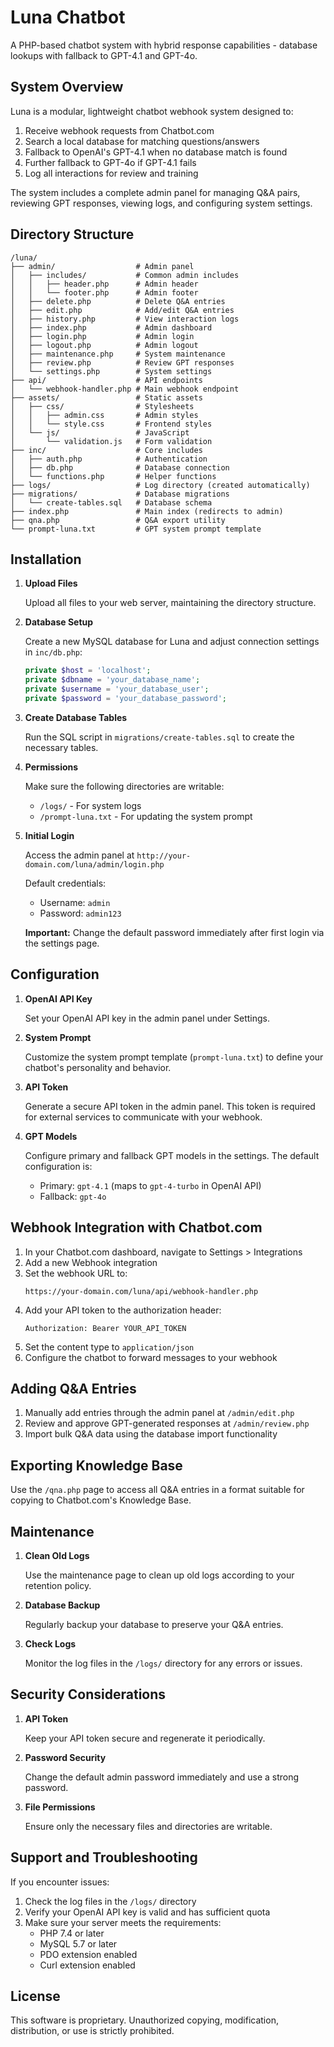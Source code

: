 # Luna Chatbot

A PHP-based chatbot system with hybrid response capabilities - database lookups with fallback to GPT-4.1 and GPT-4o.

## System Overview

Luna is a modular, lightweight chatbot webhook system designed to:

1. Receive webhook requests from Chatbot.com
2. Search a local database for matching questions/answers
3. Fallback to OpenAI's GPT-4.1 when no database match is found
4. Further fallback to GPT-4o if GPT-4.1 fails
5. Log all interactions for review and training

The system includes a complete admin panel for managing Q&A pairs, reviewing GPT responses, viewing logs, and configuring system settings.

## Directory Structure

```
/luna/
├── admin/                  # Admin panel
│   ├── includes/           # Common admin includes
│   │   ├── header.php      # Admin header
│   │   └── footer.php      # Admin footer
│   ├── delete.php          # Delete Q&A entries
│   ├── edit.php            # Add/edit Q&A entries
│   ├── history.php         # View interaction logs
│   ├── index.php           # Admin dashboard
│   ├── login.php           # Admin login
│   ├── logout.php          # Admin logout
│   ├── maintenance.php     # System maintenance
│   ├── review.php          # Review GPT responses
│   └── settings.php        # System settings
├── api/                    # API endpoints
│   └── webhook-handler.php # Main webhook endpoint
├── assets/                 # Static assets
│   ├── css/                # Stylesheets
│   │   ├── admin.css       # Admin styles
│   │   └── style.css       # Frontend styles
│   └── js/                 # JavaScript
│       └── validation.js   # Form validation
├── inc/                    # Core includes
│   ├── auth.php            # Authentication
│   ├── db.php              # Database connection
│   └── functions.php       # Helper functions
├── logs/                   # Log directory (created automatically)
├── migrations/             # Database migrations
│   └── create-tables.sql   # Database schema
├── index.php               # Main index (redirects to admin)
├── qna.php                 # Q&A export utility
└── prompt-luna.txt         # GPT system prompt template
```

## Installation

1. **Upload Files**

   Upload all files to your web server, maintaining the directory structure.

2. **Database Setup**

   Create a new MySQL database for Luna and adjust connection settings in `inc/db.php`:

   ```php
   private $host = 'localhost';
   private $dbname = 'your_database_name';
   private $username = 'your_database_user';
   private $password = 'your_database_password';
   ```

3. **Create Database Tables**

   Run the SQL script in `migrations/create-tables.sql` to create the necessary tables.

4. **Permissions**

   Make sure the following directories are writable:
   - `/logs/` - For system logs
   - `/prompt-luna.txt` - For updating the system prompt

5. **Initial Login**

   Access the admin panel at `http://your-domain.com/luna/admin/login.php`
   
   Default credentials:
   - Username: `admin`
   - Password: `admin123`
   
   **Important:** Change the default password immediately after first login via the settings page.

## Configuration

1. **OpenAI API Key**

   Set your OpenAI API key in the admin panel under Settings.

2. **System Prompt**

   Customize the system prompt template (`prompt-luna.txt`) to define your chatbot's personality and behavior.

3. **API Token**

   Generate a secure API token in the admin panel. This token is required for external services to communicate with your webhook.

4. **GPT Models**

   Configure primary and fallback GPT models in the settings. The default configuration is:
   - Primary: `gpt-4.1` (maps to `gpt-4-turbo` in OpenAI API)
   - Fallback: `gpt-4o`

## Webhook Integration with Chatbot.com

1. In your Chatbot.com dashboard, navigate to Settings > Integrations
2. Add a new Webhook integration
3. Set the webhook URL to:
   ```
   https://your-domain.com/luna/api/webhook-handler.php
   ```
4. Add your API token to the authorization header:
   ```
   Authorization: Bearer YOUR_API_TOKEN
   ```
5. Set the content type to `application/json`
6. Configure the chatbot to forward messages to your webhook

## Adding Q&A Entries

1. Manually add entries through the admin panel at `/admin/edit.php`
2. Review and approve GPT-generated responses at `/admin/review.php`
3. Import bulk Q&A data using the database import functionality

## Exporting Knowledge Base

Use the `/qna.php` page to access all Q&A entries in a format suitable for copying to Chatbot.com's Knowledge Base.

## Maintenance

1. **Clean Old Logs**

   Use the maintenance page to clean up old logs according to your retention policy.

2. **Database Backup**

   Regularly backup your database to preserve your Q&A entries.

3. **Check Logs**

   Monitor the log files in the `/logs/` directory for any errors or issues.

## Security Considerations

1. **API Token**

   Keep your API token secure and regenerate it periodically.

2. **Password Security**

   Change the default admin password immediately and use a strong password.

3. **File Permissions**

   Ensure only the necessary files and directories are writable.

## Support and Troubleshooting

If you encounter issues:

1. Check the log files in the `/logs/` directory
2. Verify your OpenAI API key is valid and has sufficient quota
3. Make sure your server meets the requirements:
   - PHP 7.4 or later
   - MySQL 5.7 or later
   - PDO extension enabled
   - Curl extension enabled

## License

This software is proprietary. Unauthorized copying, modification, distribution, or use is strictly prohibited.